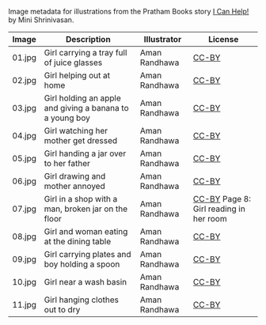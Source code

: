 Image metadata for illustrations from the Pratham Books story [I Can Help!](https://storyweaver.org.in/stories/968-i-can-help) by Mini Shrinivasan.

Image | Description | Illustrator | License
----- | ----------- | ----------- | -------
01.jpg | Girl carrying a tray full of juice glasses | Aman Randhawa | [CC-BY](https://creativecommons.org/licenses/by/4.0/)
02.jpg | Girl helping out at home | Aman Randhawa | [CC-BY](https://creativecommons.org/licenses/by/4.0/)
03.jpg | Girl holding an apple and giving a banana to a young boy | Aman Randhawa | [CC-BY](https://creativecommons.org/licenses/by/4.0/)
04.jpg | Girl watching her mother get dressed | Aman Randhawa | [CC-BY](https://creativecommons.org/licenses/by/4.0/)
05.jpg | Girl handing a jar over to her father | Aman Randhawa | [CC-BY](https://creativecommons.org/licenses/by/4.0/)
06.jpg | Girl drawing and mother annoyed | Aman Randhawa | [CC-BY](https://creativecommons.org/licenses/by/4.0/)
07.jpg | Girl in a shop with a man, broken jar on the floor | Aman Randhawa | [CC-BY](https://creativecommons.org/licenses/by/4.0/) Page 8: Girl reading in her room | Aman Randhawa | [CC-BY](https://creativecommons.org/licenses/by/4.0/)
08.jpg | Girl and woman eating at the dining table | Aman Randhawa | [CC-BY](https://creativecommons.org/licenses/by/4.0/)
09.jpg | Girl carrying plates and boy holding a spoon | Aman Randhawa | [CC-BY](https://creativecommons.org/licenses/by/4.0/)
10.jpg | Girl near a wash basin | Aman Randhawa | [CC-BY](https://creativecommons.org/licenses/by/4.0/)
11.jpg | Girl hanging clothes out to dry | Aman Randhawa | [CC-BY](https://creativecommons.org/licenses/by/4.0/)
